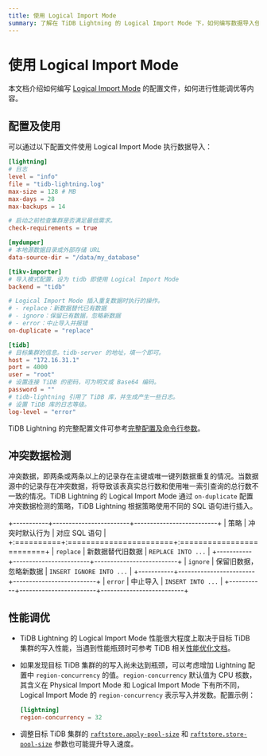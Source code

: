```yaml
---
title: 使用 Logical Import Mode
summary: 了解在 TiDB Lightning 的 Logical Import Mode 下，如何编写数据导入任务的配置文件，如何进行性能调优等。
---
```


# 使用 Logical Import Mode

本文档介绍如何编写 [Logical Import Mode](/tidb-lightning/tidb-lightning-logical-import-mode.md) 的配置文件，如何进行性能调优等内容。

## 配置及使用

可以通过以下配置文件使用 Logical Import Mode 执行数据导入：

```toml
[lightning]
# 日志
level = "info"
file = "tidb-lightning.log"
max-size = 128 # MB
max-days = 28
max-backups = 14

# 启动之前检查集群是否满足最低需求。
check-requirements = true

[mydumper]
# 本地源数据目录或外部存储 URL
data-source-dir = "/data/my_database"

[tikv-importer]
# 导入模式配置，设为 tidb 即使用 Logical Import Mode
backend = "tidb"

# Logical Import Mode 插入重复数据时执行的操作。
# - replace：新数据替代已有数据
# - ignore：保留已有数据，忽略新数据
# - error：中止导入并报错
on-duplicate = "replace"

[tidb]
# 目标集群的信息。tidb-server 的地址，填一个即可。
host = "172.16.31.1"
port = 4000
user = "root"
# 设置连接 TiDB 的密码，可为明文或 Base64 编码。
password = ""
# tidb-lightning 引用了 TiDB 库，并生成产生一些日志。
# 设置 TiDB 库的日志等级。
log-level = "error"
```

TiDB Lightning 的完整配置文件可参考[完整配置及命令行参数](/tidb-lightning/tidb-lightning-configuration.md)。

## 冲突数据检测

冲突数据，即两条或两条以上的记录存在主键或唯一键列数据重复的情况。当数据源中的记录存在冲突数据，将导致该表真实总行数和使用唯一索引查询的总行数不一致的情况。TiDB Lightning 的 Logical Import Mode 通过 `on-duplicate` 配置冲突数据检测的策略，TiDB Lightning 根据策略使用不同的 SQL 语句进行插入。

+-----------+------------------------+--------------------------+
| 策略      | 冲突时默认行为         | 对应 SQL 语句            |
+:==========+:=======================+:=========================+
| `replace` | 新数据替代旧数据       | `REPLACE INTO ...`       |
+-----------+------------------------+--------------------------+
| `ignore`  | 保留旧数据，忽略新数据 | `INSERT IGNORE INTO ...` |
+-----------+------------------------+--------------------------+
| `error`   | 中止导入               | `INSERT INTO ...`        |
+-----------+------------------------+--------------------------+

## 性能调优

- TiDB Lightning 的 Logical Import Mode 性能很大程度上取决于目标 TiDB 集群的写入性能，当遇到性能瓶颈时可参考 TiDB 相关[性能优化文档](/best-practices/high-concurrency-best-practices.md)。

- 如果发现目标 TiDB 集群的的写入尚未达到瓶颈，可以考虑增加 Lightning 配置中 `region-concurrency` 的值。`region-concurrency` 默认值为 CPU 核数，其含义在 Physical Import Mode 和 Logical Import Mode 下有所不同，Logical Import Mode 的 `region-concurrency` 表示写入并发数。配置示例：

    ```toml
    [lightning]
    region-concurrency = 32
    ```

- 调整目标 TiDB 集群的 [`raftstore.apply-pool-size`](/tikv-configuration-file.md#apply-pool-size) 和 [`raftstore.store-pool-size`](/tikv-configuration-file.md#store-pool-size) 参数也可能提升导入速度。
